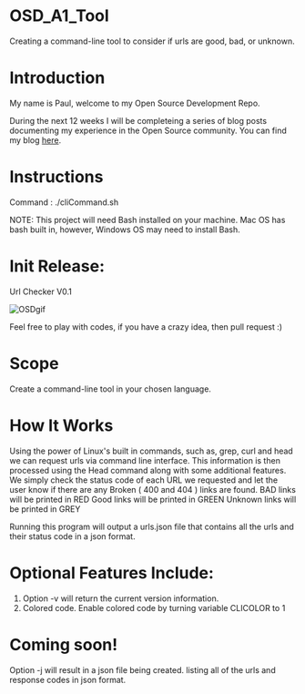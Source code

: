 # OSD_A1_Tool
Creating a command-line tool to consider if urls are good, bad, or unknown.

# Introduction

My name is Paul, welcome to my Open Source Development Repo.

During the next 12 weeks I will be completeing a series of blog posts documenting my experience in the Open Source community. 
You can find my blog [here](https://osd600.blogspot.com/).

# Instructions

Command : ./cliCommand.sh <theFile>

NOTE: This project will need Bash installed on your machine. Mac OS has bash built in, however, Windows OS may need to install Bash.
# Init Release:

Url Checker V0.1


![OSDgif](https://user-images.githubusercontent.com/44411777/93946180-9171b200-fd06-11ea-90fe-06c34cbee5c5.gif)




Feel free to play with codes, if you have a crazy idea, then pull request :)

# Scope

Create a command-line tool in your chosen language.

# How It Works

Using the power of Linux's built in commands, such as, grep, curl and head we can request urls via command line interface. This information is then processed using the Head command along with some additional features.
We simply check the status code of each URL we requested and let the user know if there are any Broken ( 400 and 404 ) links are found.
BAD links will be printed in RED
Good links will be printed in GREEN
Unknown links will be printed in GREY

Running this program will output a urls.json file that contains all the urls and their status code in a json format.

# Optional Features Include:

1. Option -v will return the current version information.  
2. Colored code. Enable colored code by turning variable CLICOLOR to 1

# Coming soon!
Option -j will result in a json file being created. listing all of the urls and response codes in json format.
